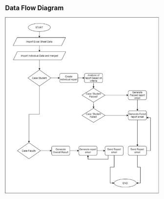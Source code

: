 
<h2> Data Flow Diagram </h2>

![](https://github.com/99003713/AppliedSDLC_C3/blob/main/2_Design/HighlevelFlowChart.png)

